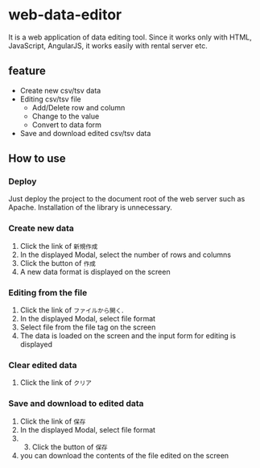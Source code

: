 # web-data-editor
It is a web application of data editing tool.
Since it works only with HTML, JavaScript, AngularJS, it works easily with rental server etc.


## feature
* Create new csv/tsv data
* Editing csv/tsv file
  * Add/Delete row and column
  * Change to the value
  * Convert to data form
* Save and download edited csv/tsv data

## How to use
### Deploy
Just deploy the project to the document root of the web server such as Apache.
Installation of the library is unnecessary.

### Create new data
1. Click the link of `新規作成`
2. In the displayed Modal, select the number of rows and columns
3. Click the button of `作成`
4. A new data format is displayed on the screen


### Editing from the file
1. Click the link of `ファイルから開く`.
2. In the displayed Modal, select file format 
3. Select file from the file tag on the screen
4. The data is loaded on the screen and the input form for editing is displayed

### Clear edited data
1. Click the link of `クリア`

### Save and download to edited data
1. Click the link of `保存`
2. In the displayed Modal, select file format 
3. 3. Click the button of `保存` 
4. you can download the contents of the file edited on the screen
